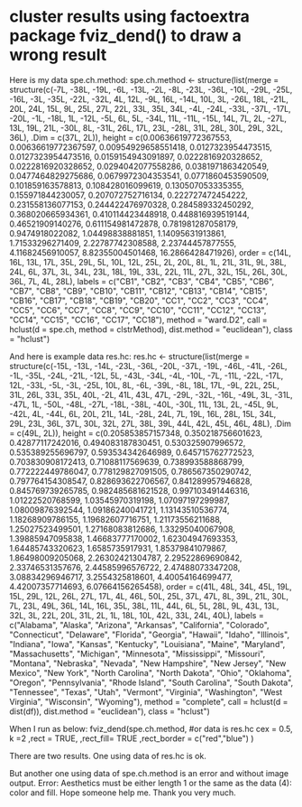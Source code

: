 
# cluster results using factoextra package fviz_dend() to draw a wrong result

Here is my data spe.ch.method:
spe.ch.method <- 
structure(list(merge = structure(c(-7L, -38L, -19L, -6L, -13L, 
-2L, -8L, -23L, -36L, -10L, -29L, -25L, -16L, -3L, -35L, -22L, 
-32L, 4L, 12L, -9L, 16L, -14L, 10L, 3L, -26L, 18L, -21L, 20L, 
24L, 15L, 9L, 25L, 27L, 22L, 33L, 35L, 34L, -4L, -24L, -33L, 
-37L, -17L, -20L, -1L, -18L, 1L, -12L, -5L, 6L, 5L, -34L, 11L, 
-11L, -15L, 14L, 7L, 2L, -27L, 13L, 19L, 21L, -30L, 8L, -31L, 
26L, 17L, 23L, -28L, 31L, 28L, 30L, 29L, 32L, 36L), .Dim = c(37L, 
2L)), height = c(0.00636619772367553, 0.00636619772367597, 0.00954929658551418, 
0.0127323954473515, 0.0127323954473516, 0.0159154943091897, 0.0222816920328652, 
0.0222816920328652, 0.0294042077558286, 0.0381971863420549, 0.0477464829275686, 
0.0679972304353541, 0.0771860453590509, 0.101859163578813, 0.108428016099619, 
0.130507053335355, 0.155971844230057, 0.207072752716134, 0.222727472454222, 
0.231558136077153, 0.244422476970328, 0.284589332450292, 0.368020665934361, 
0.410114423448918, 0.448816939519144, 0.46521909140276, 0.611154981472878, 
0.781981287058179, 0.9474918022082, 1.04498838881851, 1.14095631913861, 
1.71533296271409, 2.22787742308588, 2.23744457877555, 4.11682456910057, 
8.82355004501468, 16.2866428471926), order = c(14L, 16L, 13L, 
17L, 35L, 29L, 5L, 10L, 12L, 25L, 2L, 20L, 8L, 1L, 21L, 31L, 
9L, 38L, 24L, 6L, 37L, 3L, 34L, 23L, 18L, 19L, 33L, 22L, 11L, 
27L, 32L, 15L, 26L, 30L, 36L, 7L, 4L, 28L), labels = c("CB1", 
"CB2", "CB3", "CB4", "CB5", "CB6", "CB7", "CB8", "CB9", "CB10", 
"CB11", "CB12", "CB13", "CB14", "CB15", "CB16", "CB17", "CB18", 
"CB19", "CB20", "CC1", "CC2", "CC3", "CC4", "CC5", "CC6", "CC7", 
"CC8", "CC9", "CC10", "CC11", "CC12", "CC13", "CC14", "CC15", 
"CC16", "CC17", "CC18"), method = "ward.D2", call = hclust(d = spe.ch, 
    method = clstrMethod), dist.method = "euclidean"), class = "hclust")

And here is example data res.hc:
res.hc <- 
structure(list(merge = structure(c(-15L, -13L, -14L, -23L, -36L, 
-20L, -37L, -19L, -46L, -41L, -26L, -1L, -35L, -24L, -21L, -12L, 
5L, -43L, -34L, -4L, -10L, -7L, -11L, -22L, -17L, 12L, -33L, 
-5L, -3L, -25L, 10L, 8L, -6L, -39L, -8L, 18L, 17L, -9L, 22L, 
25L, 31L, 26L, 33L, 35L, 40L, -2L, 41L, 43L, 47L, -29L, -32L, 
-16L, -49L, 3L, -31L, -47L, 1L, -50L, -48L, -27L, -18L, -38L, 
-40L, -30L, 11L, 13L, 2L, -45L, 9L, -42L, 4L, -44L, 6L, 20L, 
21L, 14L, -28L, 24L, 7L, 19L, 16L, 28L, 15L, 34L, 29L, 23L, 36L, 
37L, 30L, 32L, 27L, 38L, 39L, 44L, 42L, 45L, 46L, 48L), .Dim = c(49L, 
2L)), height = c(0.205853857157348, 0.350218756601623, 0.42877117242016, 
0.494083187830451, 0.530325907996572, 0.535389255696797, 0.593534342646989, 
0.645715762772523, 0.703830908172413, 0.71088117569639, 0.738993588868799, 
0.772222449786047, 0.778129827091505, 0.786567350290742, 0.797764154308547, 
0.828693622706567, 0.841289957946828, 0.845769739265785, 0.982485681621528, 
0.997103491446316, 1.01222520768599, 1.03545970319198, 1.07097197299987, 
1.08009876392544, 1.09186240041721, 1.13143510536774, 1.18268909786155, 
1.19682607716751, 1.21173556211688, 1.25027523499501, 1.27168083812686, 
1.33295040067908, 1.39885947095838, 1.46683777170002, 1.62304947693353, 
1.64485743320623, 1.6585735917931, 1.85379841079867, 1.86498009205068, 
2.26302421304787, 2.29522869690842, 2.33746531357676, 2.44585996576722, 
2.47488073347208, 3.08834296946717, 3.2554325818601, 4.40054164699477, 
4.42007357714693, 6.07664156265458), order = c(41L, 48L, 34L, 
45L, 19L, 15L, 29L, 12L, 26L, 27L, 17L, 4L, 46L, 50L, 25L, 37L, 
47L, 8L, 39L, 21L, 30L, 7L, 23L, 49L, 36L, 14L, 16L, 35L, 38L, 
11L, 44L, 6L, 5L, 28L, 9L, 43L, 13L, 32L, 3L, 22L, 20L, 31L, 
2L, 1L, 18L, 10L, 42L, 33L, 24L, 40L), labels = c("Alabama", 
"Alaska", "Arizona", "Arkansas", "California", "Colorado", "Connecticut", 
"Delaware", "Florida", "Georgia", "Hawaii", "Idaho", "Illinois", 
"Indiana", "Iowa", "Kansas", "Kentucky", "Louisiana", "Maine", 
"Maryland", "Massachusetts", "Michigan", "Minnesota", "Mississippi", 
"Missouri", "Montana", "Nebraska", "Nevada", "New Hampshire", 
"New Jersey", "New Mexico", "New York", "North Carolina", "North Dakota", 
"Ohio", "Oklahoma", "Oregon", "Pennsylvania", "Rhode Island", 
"South Carolina", "South Dakota", "Tennessee", "Texas", "Utah", 
"Vermont", "Virginia", "Washington", "West Virginia", "Wisconsin", 
"Wyoming"), method = "complete", call = hclust(d = dist(df)), 
    dist.method = "euclidean"), class = "hclust")

When I run as below:
fviz_dend(spe.ch.method,   #or  data is res.hc
          cex = 0.5, 
          k =2 
          ,rect = TRUE,
          ,rect_fill= TRUE
          ,rect_border = c("red","blue")
          )

There are two results. One using data of res.hc is ok.

But another one using data of spe.ch.method is an error and without image output. Error: Aesthetics must be either length 1 or the same as the data (4): color and fill.
Hope someone help me. Thank you very much.

        